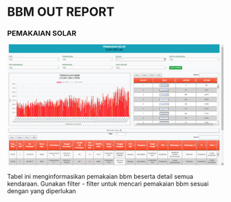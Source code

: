 # BBM OUT REPORT

### PEMAKAIAN SOLAR

![](../../.gitbook/assets/bbmoutreport.png)

Tabel ini menginformasikan pemakaian bbm beserta detail semua kendaraan. Gunakan filter - filter untuk mencari pemakaian bbm sesuai dengan yang diperlukan

